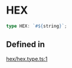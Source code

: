 # HEX

```ts
type HEX: `#${string}`;
```

## Defined in

[hex/hex.type.ts:1](https://github.com/Sillybit-io/colorhacks/blob/45b74b39d6ded2b71f4a5f8bced67fd323e8e403/src/features/hex/hex.type.ts#L1)
